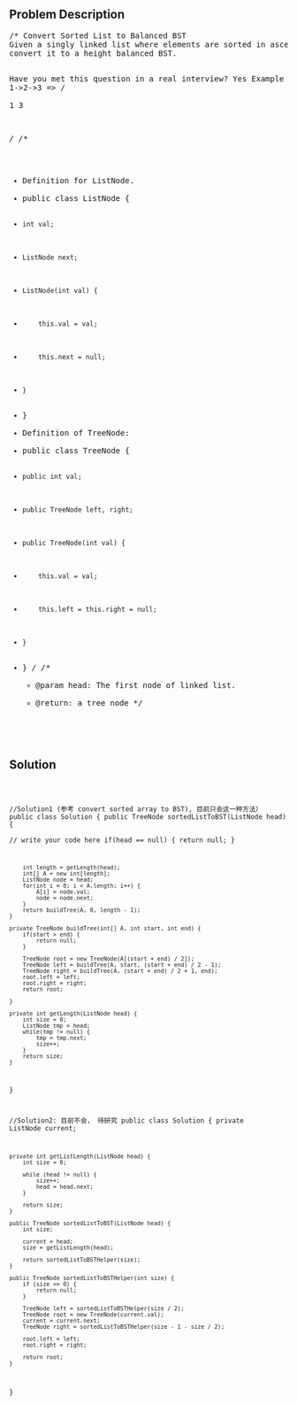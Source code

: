 <!--
<style>
  body { font-family: Arial, sans-serif; }
  .container { max-width: 100%; margin: auto; padding: 10px; }
  .comment-block { background-color: #f9f9f9; padding: 10px; border-left: 5px solid #ccc; max-width: 400px; margin: 20px; word-wrap: break-word; white-space: pre-wrap; }
  .code-block { background-color: #f4f4f4; padding: 10px; border: 1px solid #ddd; }
</style>
-->

<div class='container'>
<h2>Problem Description</h2>
<div class='comment-block'>
<pre>
/* Convert Sorted List to Balanced BST
Given a singly linked list where elements are sorted in ascending order, 
convert it to a height balanced BST.

Have you met this question in a real interview? Yes
Example
               2
1->2->3  =>   / \
             1   3

*/
/**
 * Definition for ListNode.
 * public class ListNode {
 *     int val;
 *     ListNode next;
 *     ListNode(int val) {
 *         this.val = val;
 *         this.next = null;
 *     }
 * }
 * Definition of TreeNode:
 * public class TreeNode {
 *     public int val;
 *     public TreeNode left, right;
 *     public TreeNode(int val) {
 *         this.val = val;
 *         this.left = this.right = null;
 *     }
 * }
 */ 
    /**
     * @param head: The first node of linked list.
     * @return: a tree node
     */
</pre>
</div>

<h2>Solution</h2>
<div class='code-block'>
<pre><code class='language-java'>

//Solution1 (参考 convert sorted array to BST), 目前只会这一种方法）
public class Solution {
    public TreeNode sortedListToBST(ListNode head) {  
        // write your code here
        if(head == null) {
            return null;
        }
        
        int length = getLength(head);
        int[] A = new int[length];
        ListNode node = head;
        for(int i = 0; i < A.length; i++) {
            A[i] = node.val;
            node = node.next;
        }
        return buildTree(A, 0, length - 1);
    }
    
    private TreeNode buildTree(int[] A, int start, int end) {
        if(start > end) {
            return null;
        }
        
        TreeNode root = new TreeNode(A[(start + end) / 2]);
        TreeNode left = buildTree(A, start, (start + end) / 2 - 1);
        TreeNode right = buildTree(A, (start + end) / 2 + 1, end);
        root.left = left;
        root.right = right;
        return root;
        
    }
    
    private int getLength(ListNode head) {
        int size = 0;
        ListNode tmp = head;
        while(tmp != null) {
            tmp = tmp.next;
            size++;
        }
        return size;
    }
}






//Solution2: 目前不会， 待研究
public class Solution {
    private ListNode current;

    private int getListLength(ListNode head) {
        int size = 0;

        while (head != null) {
            size++;
            head = head.next;
        }

        return size;
    }

    public TreeNode sortedListToBST(ListNode head) {
        int size;

        current = head;
        size = getListLength(head);

        return sortedListToBSTHelper(size);
    }

    public TreeNode sortedListToBSTHelper(int size) {
        if (size <= 0) {
            return null;
        }

        TreeNode left = sortedListToBSTHelper(size / 2);
        TreeNode root = new TreeNode(current.val);
        current = current.next;
        TreeNode right = sortedListToBSTHelper(size - 1 - size / 2);

        root.left = left;
        root.right = right;

        return root;
    }
}</code></pre>
</div>
</div>
